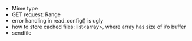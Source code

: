 * Mime type
* GET request: Range
* error handling in read_config() is ugly
* how to store cached files: list<array<char>>, where array has size of i/o buffer
* sendfile